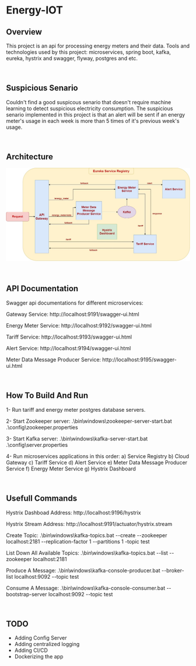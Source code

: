 # Energy-IOT

Overview
-------------------------
This project is an api for processing energy meters and their data.
Tools and technologies used by this project: microservices, spring boot, kafka, eureka, hystrix and swagger, flyway, postgres and etc.

<br />

Suspicious Senario
-------------------------

Couldn't find a good suspicous senario that doesn't require machine learning to detect suspicious electricity consumption. The suspicious senario implemented in this project is that an alert will be sent if an energy meter's usage in each week is more than 5 times of it's previous week's usage.

<br />

Architecture
-------------------------

![alt text](https://github.com/amir-pma/Energy-IoT/blob/5147a09ae0c4b8b448b2bc13a5a107a5470840c8/architecture.jpg)

<br />

API Documentation
-------------------------

Swagger api documentations for different microservices:

Gateway Service:
http://localhost:9191/swagger-ui.html

Energy Meter Service:
http://localhost:9192/swagger-ui.html

Tariff Service:
http://localhost:9193/swagger-ui.html

Alert Service:
http://localhost:9194/swagger-ui.html

Meter Data Message Producer Service:
http://localhost:9195/swagger-ui.html

<br />

How To Build And Run
-------------------------

1- Run tariff and energy meter postgres database servers.

2- Start Zookeeper server:
    .\bin\windows\zookeeper-server-start.bat .\config\zookeeper.properties

3- Start Kafka server:
    .\bin\windows\kafka-server-start.bat .\config\server.properties

4- Run microservices applications in this order:
    a) Service Registry  b) Cloud Gateway  c) Tariff Service  d) Alert Service  e) Meter Data Message Producer Service  f) Energy Meter Service  g) Hystrix Dashboard

<br />

Usefull Commands
-------------------------

Hystrix Dashboad Address:
http://localhost:9196/hystrix

Hystrix Stream Address:
http://localhost:9191/actuator/hystrix.stream

Create Topic:
.\bin\windows\kafka-topics.bat --create --zookeeper localhost:2181 --replication-factor 1 --partitions 1 -topic test

List Down All Available Topics:
.\bin\windows\kafka-topics.bat --list --zookeeper localhost:2181

Produce A Message:
.\bin\windows\kafka-console-producer.bat --broker-list localhost:9092 --topic test

Consume A Message:
.\bin\windows\kafka-console-consumer.bat --bootstrap-server localhost:9092 --topic test

<br />

TODO
-------------------------

- Adding Config Server
- Adding centralized logging
- Adding CI/CD
- Dockerizing the app

